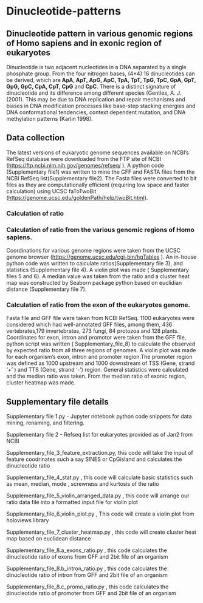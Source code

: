 # Dinucleotide-patterns
## Dinucleotide pattern in various genomic regions of Homo sapiens and in exonic region of eukaryotes

Dinucleotide is two adjacent nucleotides in a DNA separated by a single phosphate group. From the four nitrogen bases, (4*4) 16 dinucleotides can be derived, which are<b> ApA,  ApT, ApG, ApC, TpA, TpT, TpG, TpC, GpA, GpT, GpG, GpC, CpA, CpT, CpG</b> and <b>CpC</b>. There is a distinct signature of dinucleotide and its difference among different species (Gentles, A. J. (2001). This may be due to DNA replication and repair mechanisms and biases in DNA modification processes like base-step stacking energies and DNA conformational tendencies, context dependent mutation, and DNA methylation patterns (Karlin 1998).





<h2>Data collection</h2>
 
The latest versions of eukaryotic genome sequences available on NCBI’s RefSeq database were downloaded from the FTP site of NCBI (https://ftp.ncbi.nlm.nih.gov/genomes/refseq/ ). A python code (Supplementary file1) was written to mine the GFF and  FASTA files from the NCBI RefSeq list(Supplementary file2). The Fasta files were converted to bit files as they are computationally efficient (requiring low space and faster calculation) using UCSC faToTwoBit (https://genome.ucsc.edu/goldenPath/help/twoBit.html). 
 
<h3>Calculation of ratio</h3>
 
<h3>Calculation of ratio from the various genomic regions of Homo sapiens.</h3>
 
Coordinations for various genome regions were taken from the UCSC genome browser (https://genome.ucsc.edu/cgi-bin/hgTables ). An in-house python code was written to calculate ratios(Supplementary file 3), and statistics (Supplementary file 4). A violin plot was made ( Supplementary files 5 and 6).  A median value was taken from the ratio and a cluster heat map was constructed by Seaborn package python based on euclidian distance (Supplementary file 7).   
 
 
<h3>Calculation of ratio from the exon  of the eukaryotes genome.</h3>
 
Fasta file and GFF file were taken from NCBI RefSeq. 1100 eukaryotes were considered which had well-annotated GFF files,  among them, 436 vertebrates,179 invertebrates, 273 fungi,  84 protozoa and 128 plants.
Coordinates for exon, intron and promotor were taken from the GFF file, python script was written ( Supplementary_file_8) to calculate the observed by expected ratio from all three regions of genomes. A violin plot was made for each organism’s exon, intron and promoter region.The promoter region was defined as 1000 upstream and 1000 downstream of TSS  (Gene, strand ‘+’ ) and TTS (Gene, strand ‘-’) region. General statistics were calculated and the median ratio was taken. From the median ratio of exonic region, cluster heatmap was made.

## Supplementary file details  
 <p>Supplementary file 1.py - Jupyter notebook python code snippets for data mining, renaming, and filtering. </p> 
<p>Supplementary file 2 - Refseq list  for eukaryotes provided as of Jan2  from NCBI</p>
<p>Supplementary_file_3_feature_extraction.py,  this code will take the input of feature coodrinates such a say SINES or CpGisland and calculates the dinucleotide ratio </p>
<p>Supplementary_file_4_stat.py  , this code will calculate basic statistics such as mean, median, mode , screwness and kurtosis of the ratio</p>
<p>Supplementary_file_5_violin_arranged_data.py , this code will arrange our ratio data file into a formatted input file for violin plot</p>
<p>Supplementary_file_6_violin_plot.py ,  This code will create a violin plot from holoviews library  </p>
<p>Supplementary_file_7_cluster_heatmap.py , this code will create cluster heat map based on euclidean distance </p>
<p>Supplementary_file_8.a_exons_ratio.py , this code calculates the dinucleotide ratio of exons from GFF and 2bit file of an organism </p>
<p>Supplementary_file_8.b_intron_ratio.py , this code calculates the dinucleotide ratio of intron  from GFF and 2bit file of an organism</p>
<p>Supplementary_file_8.c_promo_ratio.py  , this code calculates the dinucleotide ratio of promoter from GFF and 2bit file of an organism </p>
